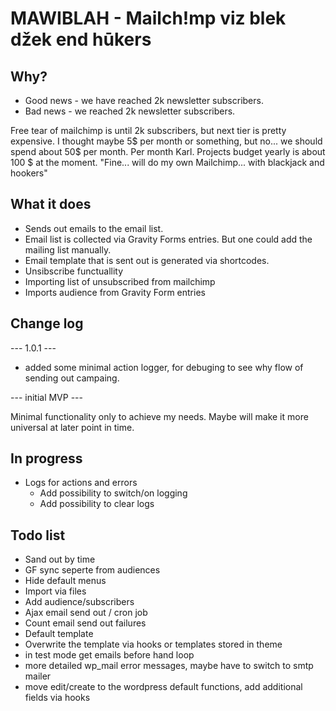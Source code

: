 # MAWIBLAH - Mailch!mp viz blek džek end hūkers
  
## Why?
- Good news - we have reached 2k newsletter subscribers.
- Bad news - we reached 2k newsletter subscribers.

Free tear of mailchimp is until 2k subscribers, but next tier is pretty expensive. 
I thought maybe 5$ per month or something, but no... we should spend about 50$ per month. Per month Karl.
Projects budget yearly is about 100 $ at the moment. 
"Fine... will do my own Mailchimp... with blackjack and hookers"

## What it does
- Sends out emails to the email list.
- Email list is collected via Gravity Forms entries. But one could add the mailing list manually.
- Email template that is sent out is generated via shortcodes. 
- Unsibscribe functuallity
- Importing list of unsubscribed from mailchimp
- Imports audience from Gravity Form entries

## Change log
--- 1.0.1 ---
- added some minimal action logger, for debuging to see why flow of sending out campaing.

--- initial MVP ---

Minimal functionality only to achieve my needs. Maybe will make it more universal at later point in time.

## In progress
- Logs for actions and errors
  - Add possibility to switch/on logging
  - Add possibility to clear logs

## Todo list
- Sand out by time
- GF sync seperte from audiences
- Hide default menus
- Import via files
- Add audience/subscribers
- Ajax email send out / cron job
- Count email send out failures
- Default template
- Overwrite the template via hooks or templates stored in theme
- in test mode  get emails before hand loop
- more detailed wp_mail error messages, maybe have to switch to smtp mailer
- move edit/create to the wordpress default functions, add  additional fields via hooks
